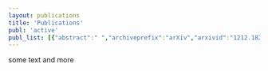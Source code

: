 ```yaml
---
layout: publications
title: 'Publications'
publ: 'active'
publ_list: [{"abstract":" ","archiveprefix":"arXiv","arxivid":"1212.1826","author":[{"family":"Altomani","given":"A."},{"family":"Santi","given":"A."}],"eprint":"1212.1826","keywords":"Mathematical Physics,Rings and Algebras","page":"1-25","title":"Classification of maximal transitive prolongations of super-Poincaré algebras","URL":"http://arxiv.org/abs/1212.1826","id":"Altomani2012","type":"article-journal","issued":{"date-parts":[[2012,12]]}}]
---
```


some text and more
